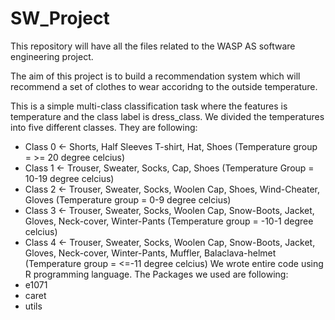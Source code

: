 # SW_Project
This repository will have all the files related to the WASP AS software engineering project.

The aim of this project is to build a recommendation system which will recommend a set of clothes to wear accoridng to the outside temperature.

This is a simple multi-class classification task where the features is temperature and the class label is dress_class. We divided the temperatures into five different classes. They are following:
* Class 0 <- Shorts, Half Sleeves T-shirt, Hat, Shoes (Temperature group = >= 20 degree celcius)
* Class 1 <- Trouser, Sweater, Socks, Cap, Shoes (Temperature Group = 10-19 degree celcius)
* Class 2 <- Trouser, Sweater, Socks, Woolen Cap, Shoes, Wind-Cheater, Gloves (Temperature group = 0-9 degree celcius)
* Class 3 <- Trouser, Sweater, Socks, Woolen Cap, Snow-Boots, Jacket, Gloves, Neck-cover, Winter-Pants (Temperature group = -10-1 degree celcius)
* Class 4 <- Trouser, Sweater, Socks, Woolen Cap, Snow-Boots, Jacket, Gloves, Neck-cover, Winter-Pants, Muffler, Balaclava-helmet (Temperature group = <=-11 degree celcius)
We wrote entire code using R programming language. The Packages we used are following:
* e1071
* caret
* utils
